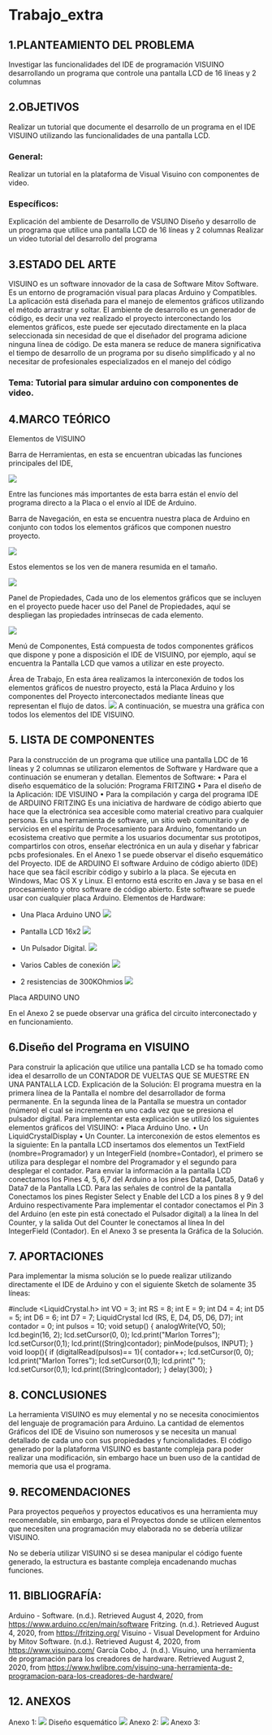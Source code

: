 # Trabajo_extra
## 1.PLANTEAMIENTO DEL PROBLEMA
Investigar las funcionalidades del  IDE de programación VISUINO desarrollando un  programa  que controle una pantalla LCD de 16 líneas y 2 columnas
## 2.OBJETIVOS
Realizar un tutorial que documente el desarrollo de un programa en el IDE VISUINO utilizando las funcionalidades de una pantalla LCD.
### General:
  Realizar un tutorial en la plataforma de Visual Visuino con componentes de video.
### Específicos:
 Explicación del ambiente de Desarrollo de  VSUINO
Diseño y desarrollo de un programa que utilice una pantalla LCD de 16 líneas y 2 columnas
Realizar un video tutorial del desarrollo del programa
## 3.ESTADO DEL ARTE
VISUINO es un software innovador de la casa de Software Mitov Software. Es un entorno de programación visual para placas Arduino y Compatibles. La aplicación está diseñada para el manejo de elementos gráficos utilizando el método   arrastrar y soltar. 
El ambiente de desarrollo es un generador de código, es decir una vez realizado el proyecto interconectando los elementos gráficos, este puede ser ejecutado directamente en la placa seleccionada sin necesidad de que el diseñador del programa adicione ninguna línea de código. De esta manera se reduce de manera significativa el tiempo de desarrollo de un programa por su diseño simplificado y al no necesitar de profesionales especializados en el manejo del código 
### Tema: Tutorial para simular arduino con componentes de video.
## 4.MARCO TEÓRICO
Elementos de VISUINO

Barra de Herramientas, en esta se encuentran ubicadas las funciones principales del IDE,

![](Anexos/Parte1.jpg)

Entre las funciones más importantes de esta barra están el envío del programa directo a la Placa o el envío al IDE de Arduino.

Barra de Navegación, en esta se encuentra nuestra placa de Arduino en conjunto con todos los elementos gráficos que componen nuestro proyecto. 

![](Anexos/Parte2.JPG)

Estos elementos se los ven de manera resumida en el tamaño.

![](Anexos/Parte3.JPG)

Panel de Propiedades, Cada uno de los elementos gráficos que se incluyen en el proyecto puede hacer uso del Panel de Propiedades, aquí se despliegan las propiedades intrínsecas de cada elemento.

![](Anexos/Parte4.JPG)

Menú de Componentes, Está compuesta de todos componentes gráficos que dispone y pone a disposición el IDE de VISUINO, por ejemplo, aquí se encuentra la Pantalla LCD que vamos a utilizar en este proyecto.

Área de Trabajo, En esta área realizamos la interconexión de todos los elementos gráficos de nuestro proyecto, está la Placa Arduino y los componentes del Proyecto interconectados mediante líneas que representan el flujo de datos.
![](Anexos/Parte5.JPG)
A continuación, se muestra una gráfica con todos los elementos del IDE VISUINO.
## 5. LISTA DE COMPONENTES
Para la construcción de un programa que utilice una pantalla LDC de 16 líneas y 2 columnas se utilizaron elementos de Software y Hardware que a continuación se enumeran y detallan.
Elementos de Software:
•	Para el diseño esquemático de la solución: Programa FRITZING
•	Para el diseño de la Aplicación: IDE VISUINO
•	Para la compilación y carga del programa IDE de ARDUINO
FRITZING
Es una iniciativa de hardware de código abierto que hace que la electrónica sea accesible como material creativo para cualquier persona. Es una herramienta de software, un sitio web comunitario y de servicios en el espíritu de Procesamiento para Arduino, fomentando un ecosistema creativo que permite a los usuarios documentar sus prototipos, compartirlos con otros, enseñar electrónica en un aula y diseñar y fabricar pcbs profesionales.
En el Anexo 1 se puede observar el diseño esquemático del Proyecto.
IDE de ARDUINO
El software Arduino de código abierto (IDE) hace que sea fácil escribir código y subirlo a la placa. Se ejecuta en Windows, Mac OS X y Linux. El entorno está escrito en Java y se basa en el procesamiento y otro software de código abierto.
Este software se puede usar con cualquier placa Arduino.
Elementos de Hardware:

*	Una Placa Arduino UNO
![](Anexos/arduino.jpg)

*	Pantalla LCD 16x2
![](Anexos/lcd.jpg)

*	Un Pulsador Digital.
![](Anexos/pulsador.jpg)

*	Varios Cables de conexión
![](Anexos/cables.jpg)

*	2 resistencias de 300KOhmios
![](Anexos/resistencia.jpg)

Placa ARDUINO UNO

En el Anexo 2 se puede observar una gráfica del circuito interconectado y en funcionamiento.
## 6.Diseño del Programa en VISUINO
Para construir la aplicación que utilice una pantalla LCD se ha tomado como idea el desarrollo de un CONTADOR DE VUELTAS QUE SE MUESTRE EN UNA PANTALLA LCD.
Explicación de la Solución:
El programa muestra en la primera línea de  la Pantalla el nombre del desarrollador de forma permanente.
En la segunda línea de la Pantalla se muestra un contador (número) el cual se incrementa en uno cada vez que se presiona el pulsador digital.
Para implementar esta explicación se utilizó los siguientes elementos gráficos del VISUINO:
•	Placa Arduino Uno.
•	Un LiquidCrystalDisplay
•	Un Counter.
La interconexión de estos elementos es la siguiente:
En la pantalla LCD insertamos dos elementos un TextField (nombre=Programador) y un IntegerField (nombre=Contador), el primero se utiliza para desplegar el nombre del Programador y el segundo para desplegar el contador.
Para enviar la información a la pantalla LCD conectamos los Pines 4, 5, 6,7 del Arduino a los pines Data4, Data5, Data6 y Data7 de la Pantalla LCD. 
Para las señales de control de la pantalla Conectamos los pines  Register Select y Enable del LCD a los pines 8 y 9 del Arduino respectivamente
Para implementar el contador conectamos el Pin 3 del Arduino (en este pin está conectado el Pulsador digital) a la línea In del Counter, y la salida Out del Counter le conectamos al línea In del IntegerField (Contador).
En el Anexo 3 se presenta la Gráfica de la Solución.
## 7. APORTACIONES
Para implementar la misma solución se lo puede realizar utilizando directamente el IDE de Arduino y con el siguiente Sketch de solamente 35 líneas:

#include <LiquidCrystal.h>
int VO = 3; int RS = 8; int E = 9; int D4 = 4; int D5 = 5; int D6 = 6; int D7 = 7;
LiquidCrystal lcd (RS, E, D4, D5, D6, D7);
int contador = 0; int pulsos = 10; 
void setup() {
  analogWrite(VO, 50);
  lcd.begin(16, 2);
  lcd.setCursor(0, 0);
  lcd.print("Marlon Torres");
  lcd.setCursor(0,1);
  lcd.print((String)contador);
  pinMode(pulsos, INPUT);
}
void loop(){
  if (digitalRead(pulsos)== 1){
    contador++;
    lcd.setCursor(0, 0);
    lcd.print("Marlon Torres");
    lcd.setCursor(0,1);
    lcd.print("                ");
    lcd.setCursor(0,1);
    lcd.print((String)contador);
  }
  delay(300);
}
## 8. CONCLUSIONES
La herramienta VISUINO es muy elemental y no se necesita conocimientos del lenguaje de programación para Arduino.
La cantidad de elementos Gráficos del IDE de Visuino son numerosos y se necesita un manual detallado de cada uno con sus propiedades y funcionalidades.
El código generado por la plataforma VISUINO es bastante compleja para poder realizar una modificación, sin embargo hace un buen uso de la cantidad de memoria que usa el programa.
## 9. RECOMENDACIONES
Para proyectos pequeños y proyectos educativos es una herramienta muy recomendable, sin embargo, para el Proyectos donde se utilicen elementos que necesiten una programación muy elaborada no se debería utilizar VISUINO.

No se debería utilizar VISUINO si se desea manipular el código fuente generado, la estructura es bastante compleja encadenando muchas funciones.
## 11. BIBLIOGRAFÍA:
Arduino - Software. (n.d.). Retrieved August 4, 2020, from https://www.arduino.cc/en/main/software
Fritzing. (n.d.). Retrieved August 4, 2020, from https://fritzing.org/
Visuino - Visual Development for Arduino by Mitov Software. (n.d.). Retrieved August 4, 2020, from https://www.visuino.com/
García Cobo, J. (n.d.). Visuino, una herramienta de programación para los creadores de hardware. Retrieved August 2, 2020, from https://www.hwlibre.com/visuino-una-herramienta-de-programacion-para-los-creadores-de-hardware/
## 12. ANEXOS
Anexo 1:
![](Anexos/anexo1.JPG)
Diseño esquemático
![](Anexos/anexo2.JPG)
Anexo 2:
![](Anexos/anexo3.JPG)
Anexo 3:

